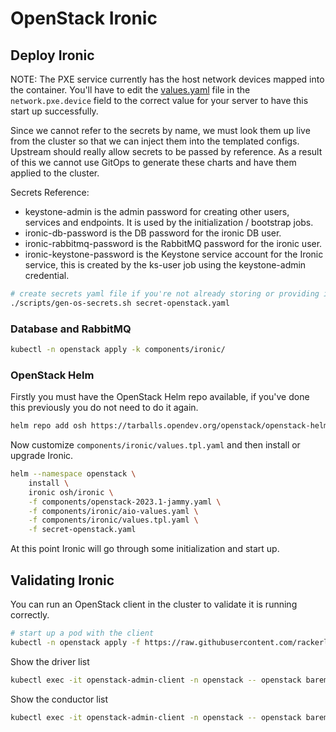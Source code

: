 # OpenStack Ironic

## Deploy Ironic

NOTE: The PXE service currently has the host network devices mapped into
the container. You'll have to edit the [values.yaml](./values.tpl.yaml)
file in the `network.pxe.device` field to the correct value for your
server to have this start up successfully.

Since we cannot refer to the secrets by name, we must look them up live from the cluster
so that we can inject them into the templated configs. Upstream should really allow
secrets to be passed by reference. As a result of this we cannot use GitOps to generate
these charts and have them applied to the cluster.

Secrets Reference:

- keystone-admin is the admin password for creating other users, services and endpoints.
  It is used by the initialization / bootstrap jobs.
- ironic-db-password is the DB password for the ironic DB user.
- ironic-rabbitmq-password is the RabbitMQ password for the ironic user.
- ironic-keystone-password is the Keystone service account for the Ironic service, this
  is created by the ks-user job using the keystone-admin credential.

```bash
# create secrets yaml file if you're not already storing or providing it differently
./scripts/gen-os-secrets.sh secret-openstack.yaml
```

### Database and RabbitMQ

```bash
kubectl -n openstack apply -k components/ironic/
```

### OpenStack Helm

Firstly you must have the OpenStack Helm repo available, if you've done this
previously you do not need to do it again.

```bash
helm repo add osh https://tarballs.opendev.org/openstack/openstack-helm/
```

Now customize `components/ironic/values.tpl.yaml` and then install or upgrade Ironic.

```bash
helm --namespace openstack \
    install \
    ironic osh/ironic \
    -f components/openstack-2023.1-jammy.yaml \
    -f components/ironic/aio-values.yaml \
    -f components/ironic/values.tpl.yaml \
    -f secret-openstack.yaml
```

At this point Ironic will go through some initialization and start up.

## Validating Ironic

You can run an OpenStack client in the cluster to validate it is running correctly.

```bash
# start up a pod with the client
kubectl -n openstack apply -f https://raw.githubusercontent.com/rackerlabs/genestack/main/manifests/utils/utils-openstack-client-admin.yaml
```

Show the driver list

```bash
kubectl exec -it openstack-admin-client -n openstack -- openstack baremetal driver list
```

Show the conductor list

```bash
kubectl exec -it openstack-admin-client -n openstack -- openstack baremetal conductor list
```
